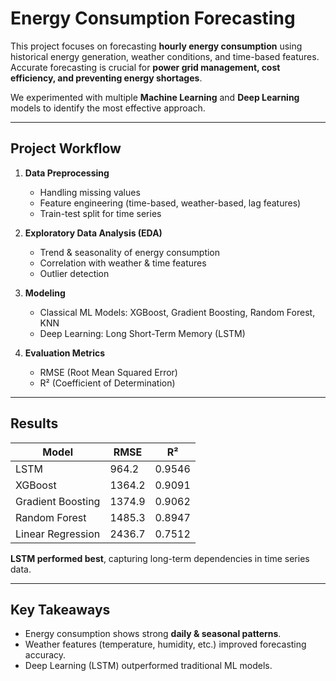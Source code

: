 # Energy Consumption Forecasting

This project focuses on forecasting **hourly energy consumption** using historical energy generation, weather conditions, and time-based features.  
Accurate forecasting is crucial for **power grid management, cost efficiency, and preventing energy shortages**.  

We experimented with multiple **Machine Learning** and **Deep Learning** models to identify the most effective approach.

---

## Project Workflow
1. **Data Preprocessing**  
   - Handling missing values  
   - Feature engineering (time-based, weather-based, lag features)  
   - Train-test split for time series  

2. **Exploratory Data Analysis (EDA)**  
   - Trend & seasonality of energy consumption  
   - Correlation with weather & time features  
   - Outlier detection  

3. **Modeling**  
   - Classical ML Models: XGBoost, Gradient Boosting, Random Forest, KNN
   - Deep Learning: Long Short-Term Memory (LSTM)

4. **Evaluation Metrics**  
   - RMSE (Root Mean Squared Error)  
   - R² (Coefficient of Determination)  

---

## Results
| Model              | RMSE     | R²      |
|--------------------|----------|---------|
| LSTM               | 964.2    | 0.9546  |
| XGBoost            | 1364.2   | 0.9091  |
| Gradient Boosting  | 1374.9   | 0.9062  |
| Random Forest      | 1485.3   | 0.8947  |
| Linear Regression  | 2436.7   | 0.7512  |

**LSTM performed best**, capturing long-term dependencies in time series data.

---

## Key Takeaways
- Energy consumption shows strong **daily & seasonal patterns**.  
- Weather features (temperature, humidity, etc.) improved forecasting accuracy.  
- Deep Learning (LSTM) outperformed traditional ML models.  
